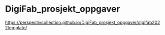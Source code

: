 # DigiFab_prosjekt_oppgaver

https://perspectivcollection.github.io/DigiFab_prosjekt_oppgaver/digifab2022template/
